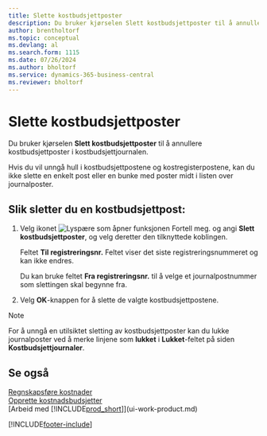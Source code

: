 ```yaml
---
title: Slette kostbudsjettposter
description: Du bruker kjørselen Slett kostbudsjettposter til å annullere kostbudsjettposter i kostbudsjettjournalen.
author: brentholtorf
ms.topic: conceptual
ms.devlang: al
ms.search.form: 1115
ms.date: 07/26/2024
ms.author: bholtorf
ms.service: dynamics-365-business-central
ms.reviewer: bholtorf
---
```


# <a name="delete-cost-budget-entries"></a>Slette kostbudsjettposter

Du bruker kjørselen **Slett kostbudsjettposter** til å annullere kostbudsjettposter i kostbudsjettjournalen.  

Hvis du vil unngå hull i kostbudsjettpostene og kostregisterpostene, kan du ikke slette en enkelt post eller en bunke med poster midt i listen over journalposter.  

## <a name="to-delete-a-cost-budget-entry"></a>Slik sletter du en kostbudsjettpost:

1. Velg ikonet ![Lyspære som åpner funksjonen Fortell meg.](media/ui-search/search_small.png "Fortell hva du vil gjøre") og angi **Slett kostbudsjettposter**, og velg deretter den tilknyttede koblingen.  

    Feltet **Til registreringsnr.** Feltet viser det siste registreringsnummeret og kan ikke endres.  

    Du kan bruke feltet **Fra registreringsnr.** til å velge et journalpostnummer som slettingen skal begynne fra.  
2. Velg **OK**-knappen for å slette de valgte kostbudsjettpostene.  

> [!NOTE]  
> For å unngå en utilsiktet sletting av kostbudsjettposter kan du lukke journalposter ved å merke linjene som **lukket** i **Lukket**-feltet på siden **Kostbudsjettjournaler**.  

## <a name="see-also"></a>Se også

[Regnskapsføre kostnader](finance-manage-cost-accounting.md)    
[Opprette kostnadsbudsjetter](finance-create-cost-budgets.md)    
[Arbeid med [!INCLUDE[prod_short](includes/prod_short.md)]](ui-work-product.md)    


[!INCLUDE[footer-include](includes/footer-banner.md)]
